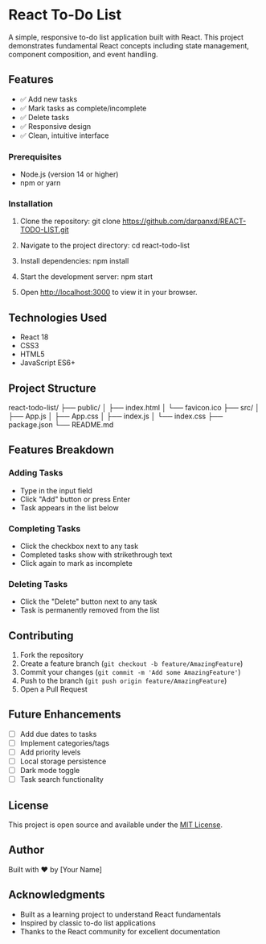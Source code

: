 # React To-Do List

A simple, responsive to-do list application built with React. This project demonstrates fundamental React concepts including state management, component composition, and event handling.

## Features

- ✅ Add new tasks
- ✅ Mark tasks as complete/incomplete
- ✅ Delete tasks
- ✅ Responsive design
- ✅ Clean, intuitive interface


### Prerequisites

- Node.js (version 14 or higher)
- npm or yarn

### Installation

1. Clone the repository: git clone https://github.com/darpanxd/REACT-TODO-LIST.git

2. Navigate to the project directory: cd react-todo-list

3. Install dependencies: npm install

4. Start the development server: npm start

5. Open [http://localhost:3000](http://localhost:3000) to view it in your browser.

## Technologies Used

- React 18
- CSS3
- HTML5
- JavaScript ES6+

## Project Structure

react-todo-list/
├── public/
│ ├── index.html
│ └── favicon.ico
├── src/
│ ├── App.js
│ ├── App.css
│ ├── index.js
│ └── index.css
├── package.json
└── README.md


## Features Breakdown

### Adding Tasks
- Type in the input field
- Click "Add" button or press Enter
- Task appears in the list below

### Completing Tasks
- Click the checkbox next to any task
- Completed tasks show with strikethrough text
- Click again to mark as incomplete

### Deleting Tasks
- Click the "Delete" button next to any task
- Task is permanently removed from the list

## Contributing

1. Fork the repository
2. Create a feature branch (`git checkout -b feature/AmazingFeature`)
3. Commit your changes (`git commit -m 'Add some AmazingFeature'`)
4. Push to the branch (`git push origin feature/AmazingFeature`)
5. Open a Pull Request

## Future Enhancements

- [ ] Add due dates to tasks
- [ ] Implement categories/tags
- [ ] Add priority levels
- [ ] Local storage persistence
- [ ] Dark mode toggle
- [ ] Task search functionality

## License

This project is open source and available under the [MIT License](LICENSE).

## Author

Built with ❤️ by [Your Name]

## Acknowledgments

- Built as a learning project to understand React fundamentals
- Inspired by classic to-do list applications
- Thanks to the React community for excellent documentation
